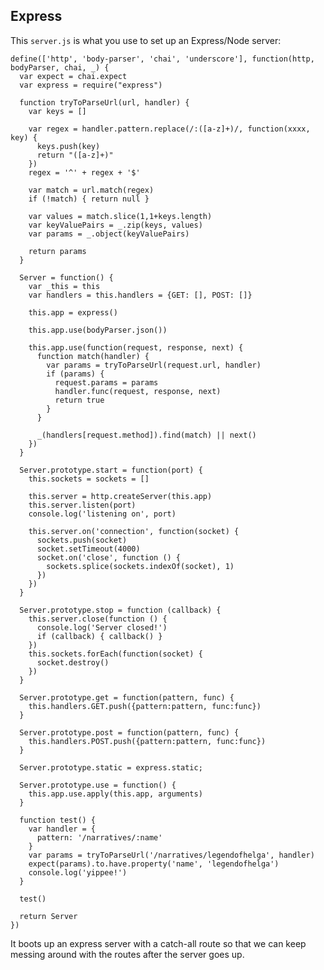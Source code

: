 Express
-------

This `server.js` is what you use to set up an Express/Node server:

    define(['http', 'body-parser', 'chai', 'underscore'], function(http, bodyParser, chai, _) {
      var expect = chai.expect
      var express = require("express")

      function tryToParseUrl(url, handler) {
        var keys = []

        var regex = handler.pattern.replace(/:([a-z]+)/, function(xxxx, key) {
          keys.push(key)
          return "([a-z]+)"
        })
        regex = '^' + regex + '$'

        var match = url.match(regex)
        if (!match) { return null }

        var values = match.slice(1,1+keys.length)
        var keyValuePairs = _.zip(keys, values)
        var params = _.object(keyValuePairs)

        return params
      }

      Server = function() {
        var _this = this
        var handlers = this.handlers = {GET: [], POST: []}

        this.app = express()

        this.app.use(bodyParser.json())

        this.app.use(function(request, response, next) {
          function match(handler) {
            var params = tryToParseUrl(request.url, handler)
            if (params) {
              request.params = params
              handler.func(request, response, next)
              return true
            }
          }

          _(handlers[request.method]).find(match) || next()
        })
      }

      Server.prototype.start = function(port) { 
        this.sockets = sockets = []

        this.server = http.createServer(this.app)
        this.server.listen(port)
        console.log('listening on', port)

        this.server.on('connection', function(socket) {
          sockets.push(socket)
          socket.setTimeout(4000)
          socket.on('close', function () {
            sockets.splice(sockets.indexOf(socket), 1)
          })
        })
      }

      Server.prototype.stop = function (callback) {
        this.server.close(function () {
          console.log('Server closed!')
          if (callback) { callback() }
        })
        this.sockets.forEach(function(socket) {
          socket.destroy()
        })
      }

      Server.prototype.get = function(pattern, func) {
        this.handlers.GET.push({pattern:pattern, func:func})
      }

      Server.prototype.post = function(pattern, func) {
        this.handlers.POST.push({pattern:pattern, func:func})
      }

      Server.prototype.static = express.static;

      Server.prototype.use = function() {
        this.app.use.apply(this.app, arguments)
      }

      function test() {
        var handler = {
          pattern: '/narratives/:name'
        }
        var params = tryToParseUrl('/narratives/legendofhelga', handler)
        expect(params).to.have.property('name', 'legendofhelga')
        console.log('yippee!')
      }

      test()

      return Server
    })

It boots up an express server with a catch-all route so that
we can keep messing around with the routes after the server
goes up.


